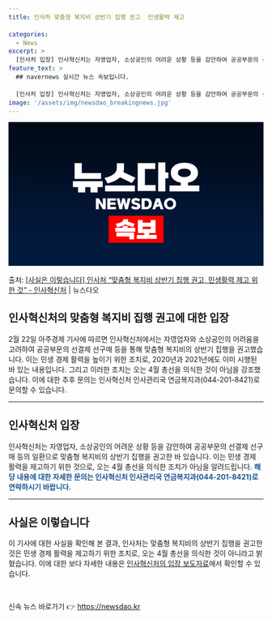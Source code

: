 ```yaml
---
title: 인사처 맞춤형 복지비 상반기 집행 권고  민생활력 제고

categories:
  - News
excerpt: >
  [인사처 입장] 인사혁신처는 자영업자, 소상공인의 어려운 상황 등을 감안하여 공공부문의 선결제 선구매 등의 …
feature_text: >
  ## navernews 실시간 뉴스 속보입니다.

  [인사처 입장] 인사혁신처는 자영업자, 소상공인의 어려운 상황 등을 감안하여 공공부문의 선결제 선구매 등의 …
image: '/assets/img/newsdao_breakingnews.jpg'
---
```


![뉴스다오 속보](/assets/img/newsdao_breakingnews.jpg)

<p>출처: <a href="https://newsdao.kr/3215" rel="dofollow">[사실은 이렇습니다] 인사처 “맞춤형 복지비 상반기 집행 권고, 민생활력 제고 위한 것” - 인사혁신처</a> | 뉴스다오</p>

<h2 data-ke-size="size26">인사혁신처의 맞춤형 복지비 집행 권고에 대한 입장</h2>

<p data-ke-size="size16">2월 22일 아주경제 기사에 따르면 인사혁신처에서는 자영업자와 소상공인의 어려움을 고려하여 공공부문의 선결제 선구매 등을 통해 맞춤형 복지비의 상반기 집행을 권고했습니다. 이는 민생 경제 활력을 높이기 위한 조치로, 2020년과 2021년에도 이미 시행된 바 있는 내용입니다. 그리고 이러한 조치는 오는 4월 총선을 의식한 것이 아님을 강조했습니다. 이에 대한 추후 문의는 인사혁신처 인사관리국 연금복지과(044-201-8421)로 문의할 수 있습니다.</p>

<hr>

<h2 data-ke-size="size24">인사혁신처 입장</h2>

<p data-ke-size="size16">인사혁신처는 자영업자, 소상공인의 어려운 상황 등을 감안하여 공공부문의 선결제 선구매 등의 일환으로 맞춤형 복지비의 상반기 집행을 권고한 바 있습니다. 이는 민생 경제 활력을 제고하기 위한 것으로, 오는 4월 총선을 의식한 조치가 아님을 알려드립니다. <b><span style="color: #1a5490;">해당 내용에 대한 자세한 문의는 인사혁신처 인사관리국 연금복지과(044-201-8421)로 연락하시기 바랍니다.</span></b></p>

<hr>

<h2 data-ke-size="size24">사실은 이렇습니다</h2>

<p data-ke-size="size16">이 기사에 대한 사실을 확인해 본 결과, 인사처는 맞춤형 복지비의 상반기 집행을 권고한 것은 민생 경제 활력을 제고하기 위한 조치로, 오는 4월 총선을 의식한 것이 아니라고 밝혔습니다. 이에 대한 보다 자세한 내용은 <a href="https://newsdao.kr/3215" target="_blank" rel="noopener">인사혁신처의 입장 보도자료</a>에서 확인할 수 있습니다.</p>

<p data-ke-size="size16">&nbsp;</p> 

신속 뉴스 바로가기 👉 <a href="https://newsdao.kr" rel="dofollow">https://newsdao.kr</a>


